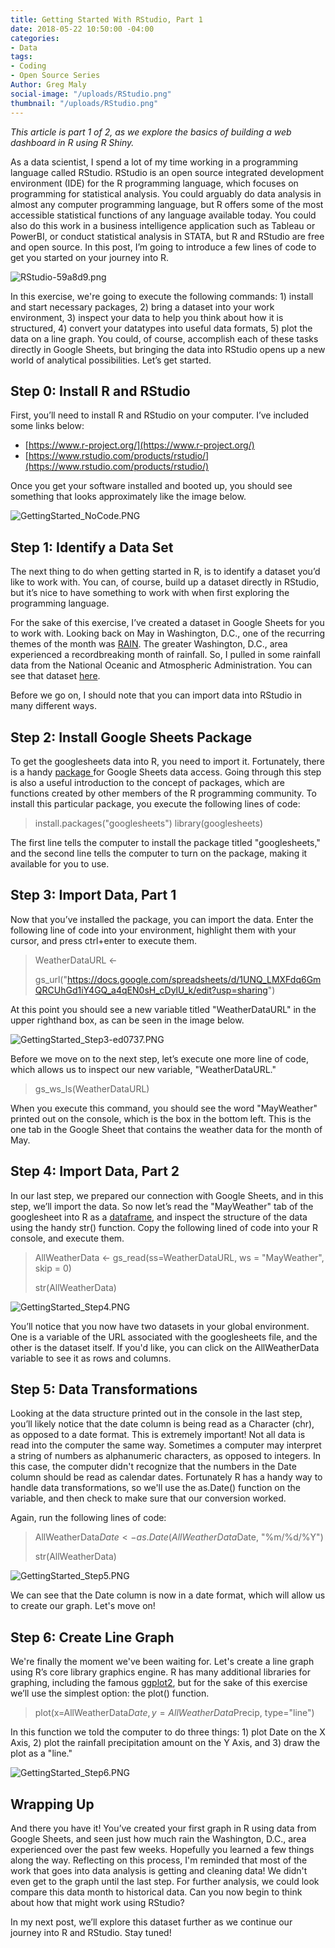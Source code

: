 ```yaml
---
title: Getting Started With RStudio, Part 1
date: 2018-05-22 10:50:00 -04:00
categories:
- Data
tags:
- Coding
- Open Source Series
Author: Greg Maly
social-image: "/uploads/RStudio.png"
thumbnail: "/uploads/RStudio.png"
---
```


*This article is part 1 of 2, as we explore the basics of building a web dashboard in R using R Shiny.*

As a data scientist, I spend a lot of my time working in a programming language called RStudio. RStudio is an open source integrated development environment (IDE) for the R programming language, which focuses on programming for statistical analysis. You could arguably do data analysis in almost any computer programming language, but R offers some of the most accessible statistical functions of any language available today. You could also do this work in a business intelligence application such as Tableau or PowerBI, or conduct statistical analysis in STATA, but R and RStudio are free and open source. In this post, I’m going to introduce a few lines of code to get you started on your journey into R. 

<!--more-->

![RStudio-59a8d9.png](/uploads/RStudio-59a8d9.png)

In this exercise, we're going to execute the following commands: 1) install and start necessary packages, 2) bring a dataset into your work environment, 3) inspect your data to help you think about how it is structured, 4) convert your datatypes into useful data formats, 5) plot the data on a line graph. You could, of course, accomplish each of these tasks directly in Google Sheets, but bringing the data into RStudio opens up a new world of analytical possibilities. Let’s get started.

## Step 0: Install R and RStudio

First, you’ll need to install R and RStudio on your computer. I’ve included some links below:

* [https://www.r-project.org/](https://www.r-project.org/)
* [https://www.rstudio.com/products/rstudio/](https://www.rstudio.com/products/rstudio/)

Once you get your software installed and booted up, you should see something that looks approximately like the image below.

![GettingStarted_NoCode.PNG](/uploads/GettingStarted_NoCode.PNG)

## Step 1: Identify a Data Set

The next thing to do when getting started in R, is to identify a dataset you’d like to work with. You can, of course, build up a dataset directly in RStudio, but it’s nice to have something to work with when first exploring the programming language. 

For the sake of this exercise, I’ve created a dataset in Google Sheets for you to work with. Looking back on May in Washington, D.C., one of the recurring themes of the month was [RAIN](https://www.washingtonpost.com/news/capital-weather-gang/wp/2018/05/21/last-weeks-rain-event-was-a-record-breaker-heres-how-much-fell/?utm_term=.74a519fa1025). The greater Washington, D.C., area experienced a recordbreaking month of rainfall. So, I pulled in some rainfall data from the National Oceanic and Atmospheric Administration. You can see that dataset [here](https://docs.google.com/spreadsheets/d/1UNQ_LMXFdq6GmQRCUhGd1iY4GQ_a4qEN0sH_cDylU_k/edit?usp=sharing).

Before we go on, I should note that you can import data into RStudio in many different ways. 

## Step 2: Install Google Sheets Package

To get the googlesheets data into R, you need to import it. Fortunately, there is a handy [package ](https://cran.r-project.org/web/packages/googlesheets/index.html)for Google Sheets data access. Going through this step is also a useful introduction to the concept of packages, which are functions created by other members of the R programming community. To install this particular package, you execute the following lines of code:

> install.packages("googlesheets")
> library(googlesheets)
> 

The first line tells the computer to install the package titled "googlesheets," and the second line tells the computer to turn on the package, making it available for you to use.

## Step 3: Import Data, Part 1

Now that you’ve installed the package, you can import the data. Enter the following line of code into your environment, highlight them with your cursor, and press ctrl\+enter to execute them.

> WeatherDataURL <- 
>
> gs_url("https://docs.google.com/spreadsheets/d/1UNQ_LMXFdq6GmQRCUhGd1iY4GQ_a4qEN0sH_cDylU_k/edit?usp=sharing")

At this point you should see a new variable titled "WeatherDataURL" in the upper righthand box, as can be seen in the image below.

![GettingStarted_Step3-ed0737.PNG](/uploads/GettingStarted_Step3-ed0737.PNG)

Before we move on to the next step, let’s execute one more line of code, which allows us to inspect our new variable, "WeatherDataURL."

> gs_ws_ls(WeatherDataURL)

When you execute this command, you should see the word "MayWeather" printed out on the console, which is the box in the bottom left. This is the one tab in the Google Sheet that contains the weather data for the month of May.

## Step 4: Import Data, Part 2

In our last step, we prepared our connection with Google Sheets, and in this step, we’ll import the data. So now let’s read the "MayWeather" tab of the googlesheet into R as a [dataframe](https://www.rdocumentation.org/packages/base/versions/3.5.0/topics/data.frame), and inspect the structure of the data using the handy str() function. Copy the following lined of code into your R console, and execute them.

> AllWeatherData <-  gs_read(ss=WeatherDataURL, ws = "MayWeather", skip = 0)
>
> str(AllWeatherData)

![GettingStarted_Step4.PNG](/uploads/GettingStarted_Step4.PNG)

You’ll notice that you now have two datasets in your global environment. One is a variable of the URL associated with the googlesheets file, and the other is the dataset itself. If you'd like, you can click on the AllWeatherData variable to see it as rows and columns. 

## Step 5: Data Transformations

Looking at the data structure printed out in the console in the last step, you’ll likely notice that the date column is being read as a Character (chr), as opposed to a date format. This is extremely important! Not all data is read into the computer the same way. Sometimes a computer may interpret a string of numbers as alphanumeric characters, as opposed to integers. In this case, the computer didn't recognize that the numbers in the Date column should be read as calendar dates. Fortunately R has a handy way to handle data transformations, so we'll use the as.Date() function on the variable, and then check to make sure that our conversion worked.

Again, run the following lines of code:

> AllWeatherData$Date <- as.Date(AllWeatherData$Date, "%m/%d/%Y")
>
> str(AllWeatherData)

![GettingStarted_Step5.PNG](/uploads/GettingStarted_Step5.PNG)

We can see that the Date column is now in a date format, which will allow us to create our graph. Let's move on!

## Step 6: Create Line Graph

We're finally the moment we've been waiting for. Let's create a line graph using R’s core library graphics engine. R has many additional libraries for graphing, including the famous [ggplot2](http://ggplot2.tidyverse.org/), but for the sake of this exercise we’ll use the simplest option: the plot() function.

> plot(x=AllWeatherData$Date, y=AllWeatherData$Precip, type="line")

In this function we told the computer to do three things: 1) plot Date on the X Axis, 2) plot the rainfall precipitation amount on the Y Axis, and 3) draw the plot as a "line."

![GettingStarted_Step6.PNG](/uploads/GettingStarted_Step6.PNG)

## Wrapping Up

And there you have it! You’ve created your first graph in R using data from Google Sheets, and seen just how much rain the Washington, D.C., area experienced over the past few weeks. Hopefully you learned a few things along the way. Reflecting on this process, I'm reminded that most of the work that goes into data analysis is getting and cleaning data! We didn't even get to the graph until the last step. For further analysis, we could look compare this data month to historical data. Can you now begin to think about how that might work using RStudio?

In my next post, we’ll explore this dataset further as we continue our journey into R and RStudio. Stay tuned!